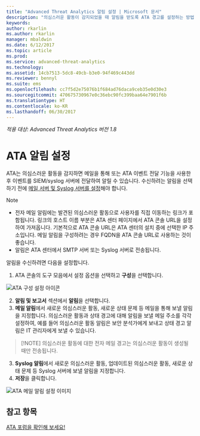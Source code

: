 ```yaml
---
title: "Advanced Threat Analytics 알림 설정 | Microsoft 문서"
description: "의심스러운 활동이 감지되었을 때 알림을 받도록 ATA 경고를 설정하는 방법을 설명합니다."
keywords: 
author: rkarlin
ms.author: rkarlin
manager: mbaldwin
ms.date: 6/12/2017
ms.topic: article
ms.prod: 
ms.service: advanced-threat-analytics
ms.technology: 
ms.assetid: 14cb7513-5dc8-49cb-b3e0-94f469c443dd
ms.reviewer: bennyl
ms.suite: ems
ms.openlocfilehash: cc7f5d2e75076b1f684ad76daca9ceb35e0d30e3
ms.sourcegitcommit: 470675730967e0c36ebc90fc399baa64e7901f6b
ms.translationtype: HT
ms.contentlocale: ko-KR
ms.lasthandoff: 06/30/2017
---
```

*적용 대상: Advanced Threat Analytics 버전 1.8*



# ATA 알림 설정
<a id="set-ata-notifications" class="xliff"></a>
ATA는 의심스러운 활동을 감지하면 메일을 통해 또는 ATA 이벤트 전달 기능을 사용한 후 이벤트를 SIEM/syslog 서버에 전달하여 알릴 수 있습니다. 수신하려는 알림을 선택하기 전에 [메일 서버 및 Syslog 서버를 설정](setting-syslog-email-server-settings.md)해야 합니다.

> [!NOTE]
> -   전자 메일 알림에는 발견된 의심스러운 활동으로 사용자를 직접 이동하는 링크가 포함됩니다. 링크의 호스트 이름 부분은 ATA 센터 페이지에서 ATA 콘솔 URL을 설정하여 가져옵니다. 기본적으로 ATA 콘솔 URL은 ATA 센터의 설치 중에 선택한 IP 주소입니다.  메일 알림을 구성하려는 경우 FQDN을 ATA 콘솔 URL로 사용하는 것이 좋습니다.
> -   알림은 ATA 센터에서 SMTP 서버 또는 Syslog 서버로 전송됩니다.


알림을 수신하려면 다음을 설정합니다.


1. ATA 콘솔의 도구 모음에서 설정 옵션을 선택하고 **구성**을 선택합니다.

![ATA 구성 설정 아이콘](media/ATA-config-icon.png)

2. **알림 및 보고서** 섹션에서 **알림**을 선택합니다.
3. **메일 알림**에서 새로운 의심스러운 활동, 새로운 상태 문제 등 메일을 통해 보낼 알림을 지정합니다. 의심스러운 활동과 상태 경고에 대해 알림을 보낼 메일 주소를 각각 설정하여, 예를 들어 의심스러운 활동 알림은 보안 분석가에게 보내고 상태 경고 알림은 IT 관리자에게 보낼 수 있습니다.
>   [!NOTE]
>   의심스러운 활동에 대한 전자 메일 경고는 의심스러운 활동이 생성될 때만 전송됩니다.
3. **Syslog 알림**에서 새로운 의심스러운 활동, 업데이트된 의심스러운 활동, 새로운 상태 문제 등 Syslog 서버에 보낼 알림을 지정합니다.
5. **저장**을 클릭합니다.

![ATA 메일 알림 설정 이미지](media/ata-mail-notification-settings.png)




## 참고 항목
<a id="see-also" class="xliff"></a>
[ATA 포럼을 확인해 보세요!](https://social.technet.microsoft.com/Forums/security/home?forum=mata)
